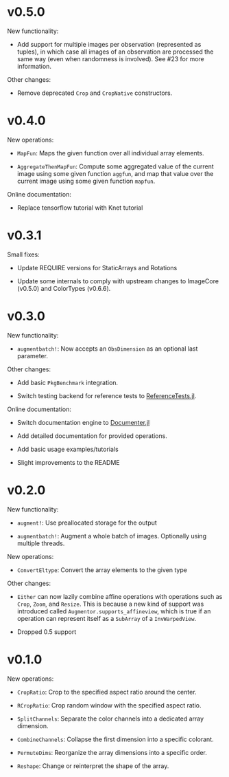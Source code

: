 # v0.5.0

New functionality:

- Add support for multiple images per observation (represented as
  tuples), in which case all images of an observation are
  processed the same way (even when randomness is involved).
  See #23 for more information.

Other changes:

- Remove deprecated `Crop` and `CropNative` constructors.

# v0.4.0

New operations:

- `MapFun`: Maps the given function over all individual array
  elements.

- `AggregateThenMapFun`: Compute some aggregated value of the
  current image using some given function `aggfun`, and map that
  value over the current image using some given function `mapfun`.

Online documentation:

- Replace tensorflow tutorial with Knet tutorial

# v0.3.1

Small fixes:

- Update REQUIRE versions for StaticArrays and Rotations

- Update some internals to comply with upstream changes to
  ImageCore (v0.5.0) and ColorTypes (v0.6.6).

# v0.3.0

New functionality:

- `augmentbatch!`: Now accepts an `ObsDimension` as an optional
  last parameter.

Other changes:

- Add basic `PkgBenchmark` integration.

- Switch testing backend for reference tests to
  [ReferenceTests.jl](https://github.com/Evizero/ReferenceTests.jl).

Online documentation:

- Switch documentation engine to
  [Documenter.jl](https://github.com/JuliaDocs/Documenter.jl)

- Add detailed documentation for provided operations.

- Add basic usage examples/tutorials

- Slight improvements to the README

# v0.2.0

New functionality:

- `augment!`: Use preallocated storage for the output

- `augmentbatch!`: Augment a whole batch of images. Optionally
  using multiple threads.

New operations:

- `ConvertEltype`: Convert the array elements to the given type

Other changes:

- `Either` can now lazily combine affine operations with operations
  such as `Crop`, `Zoom`, and `Resize`. This is because a new kind
  of support was introduced called `Augmentor.supports_affineview`,
  which is true if an operation can represent itself as a `SubArray`
  of a `InvWarpedView`.

- Dropped 0.5 support

# v0.1.0

New operations:

- `CropRatio`: Crop to the specified aspect ratio around the center.

- `RCropRatio`: Crop random window with the specified aspect ratio.

- `SplitChannels`: Separate the color channels into a dedicated array dimension.

- `CombineChannels`: Collapse the first dimension into a specific colorant.

- `PermuteDims`: Reorganize the array dimensions into a specific order.

- `Reshape`: Change or reinterpret the shape of the array.
